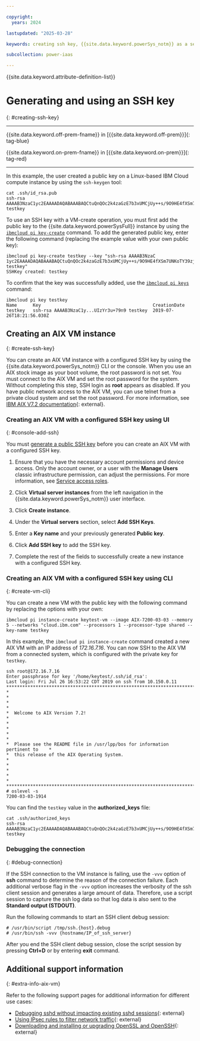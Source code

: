 ```yaml
---

copyright:
  years: 2024

lastupdated: "2025-03-28"

keywords: creating ssh key, {{site.data.keyword.powerSys_notm}} as a service, private cloud, before you begin, terminology, video, how-to

subcollection: power-iaas

---
```


{{site.data.keyword.attribute-definition-list}}

# Generating and using an SSH key
{: #creating-ssh-key}

---



{{site.data.keyword.off-prem-fname}} in [{{site.data.keyword.off-prem}}]{: tag-blue}


{{site.data.keyword.on-prem-fname}} in [{{site.data.keyword.on-prem}}]{: tag-red}


---

In this example, the user created a public key on a Linux-based IBM Cloud compute instance by using the `ssh-keygen` tool:

```text
cat .ssh/id_rsa.pub
ssh-rsa AAAAB3NzaC1yc2EAAAADAQABAAABAQCtuQnQOc2k4zaGzE7b3xUMCjUy++s/9O9HE4fXSm7UNKoTY39zjQ8mhOwaA3HEo12tOdzdFDYHHWNOYufCcFFk61CAL6HyQGGClib1nFc1xUcgTI9Dee8zzaAsN8mIIr1CgbRELhvOsTv23U4QddpfjkcVoKfF0BAtxgauvooQdPZBoxa2rsD+BvcWnjglkYWG2aBbuzFvSl1fLMihjfej8w1lxbcsYEcJg2X96NJPLmLsEJ+XwoXfVuv0X4z8IoBzZ8UbyTlrDv73EAH34GViYfZFbrIaNnwnz/f/tuOKcINihH72YP+oZn9JeiHQ+hKpMqJAmOK2UIzYr3u+79n9 testkey
```

To use an SSH key with a VM-create operation, you must first add the public key to the {{site.data.keyword.powerSysFull}} instance by using the [`ibmcloud pi key-create`](/docs/power-iaas?topic=power-iaas-power-iaas-cli-reference#ibmcloud-pi-key-create) command. To add the generated public key, enter the following command (replacing the example value with your own public key):

```text
ibmcloud pi key-create testkey --key "ssh-rsa AAAAB3NzaC
1yc2EAAAADAQABAAABAQCtuQnQOc2k4zaGzE7b3xUMCjUy++s/9O9HE4fXSm7UNKoTY39zjQ8mhOwaA3HEo12tOdzdFDYHHWNOYufCcFFk61CAL6HyQGGClib1nFc1xUcgTI9Dee8zzaAsN8mIIr1CgbRELhvOsTv23U4QddpfjkcVoKfF0BAtxgauvooQdPZBoxa2rsD+BvcWnjglkYWG2aBbuzFvSl1fLMihjfej8w1lxbcsYEcJg2X96NJPLmLsEJ+XwoXfVuv0X4z8IoBzZ8UbyTlrDv73EAH34GViYfZFbrIaNnwnz/f/tuOKcINihH72YP+oZn9JeiHQ+hKpMqJAmOK2UIzYr3u+79n9 testkey"
SSHKey created: testkey
```

To confirm that the key was successfully added, use the [`ibmcloud pi keys`](/docs/power-iaas?topic=power-iaas-power-iaas-cli-reference#ibmcloud-pi-keys) command:

```text
ibmcloud pi key testkey
Name      Key                                          CreationDate
testkey   ssh-rsa AAAAB3NzaC1y...UIzYr3u+79n9 testkey  2019-07-26T18:21:56.030Z
```



## Creating an AIX VM instance
{: #create-ssh-key}

You can create an AIX VM instance with a configured SSH key by using the {{site.data.keyword.powerSys_notm}} CLI or the console. When you use an AIX stock image as your boot volume, the root password is not set. You must connect to the AIX VM and set the root password for the system. Without completing this step, SSH login as **root** appears as disabled. If you have public network access to the AIX VM, you can use telnet from a private cloud system and set the root password. For more information, see [IBM AIX V7.2 documentation](https://www.ibm.com/docs/en/aix/7.2){: external}.

### Creating an AIX VM with a configured SSH key using UI
{: #console-add-ssh}

You must [generate a public SSH key](#creating-ssh-key) before you can create an AIX VM with a configured SSH key.

1. Ensure that you have the necessary account permissions and device access. Only the account owner, or a user with the **Manage Users** classic infrastructure permission, can adjust the permissions. For more information, see [Service access roles](/docs/power-iaas?topic=power-iaas-managing-resources-and-users#service-access-roles).

2. Click **Virtual server instances** from the left navigation in the {{site.data.keyword.powerSys_notm}} user interface.

3. Click **Create instance**.

4. Under the **Virtual servers** section, select **Add SSH Keys**.

5. Enter a **Key name** and your previously generated **Public key**.

6. Click **Add SSH key** to add the SSH key.

7. Complete the rest of the fields to successfully create a new instance with a configured SSH key.

### Creating an AIX VM with a configured SSH key using CLI
{: #create-vm-cli}

You can create a new VM with the public key with the following command by replacing the options with your own:

```text
ibmcloud pi instance-create keytest-vm --image AIX-7200-03-03 --memory 5 --networks "cloud.ibm.com" --processors 1 --processor-type shared --key-name testkey
```

In this example, the `ibmcloud pi instance-create` command created a new AIX VM with an IP address of _172.16.7.16_. You can now SSH to the AIX VM from a connected system, which is configured with the private key for `testkey`.

```text
ssh root@172.16.7.16
Enter passphrase for key '/home/keytest/.ssh/id_rsa':
Last login: Fri Jul 26 16:53:22 CDT 2019 on ssh from 10.150.0.11
*******************************************************************************
*                                                                             *
*                                                                             *
*  Welcome to AIX Version 7.2!                                                *
*                                                                             *
*                                                                             *
*  Please see the README file in /usr/lpp/bos for information pertinent to    *
*  this release of the AIX Operating System.                                  *
*                                                                             *
*                                                                             *
*******************************************************************************
# oslevel -s
7200-03-03-1914
```

You can find the `testkey` value in the **authorized_keys** file:

```text
cat .ssh/authorized_keys
ssh-rsa AAAAB3NzaC1yc2EAAAADAQABAAABAQCtuQnQOc2k4zaGzE7b3xUMCjUy++s/9O9HE4fXSm7UNKoTY39zjQ8mhOwaA3HEo12tOdzdFDYHHWNOYufCcFFk61CAL6HyQGGClib1nFc1xUcgTI9Dee8zzaAsN8mIIr1CgbRELhvOsTv23U4QddpfjkcVoKfF0BAtxgauvooQdPZBoxa2rsD+BvcWnjglkYWG2aBbuzFvSl1fLMihjfej8w1lxbcsYEcJg2X96NJPLmLsEJ+XwoXfVuv0X4z8IoBzZ8UbyTlrDv73EAH34GViYfZFbrIaNnwnz/f/tuOKcINihH72YP+oZn9JeiHQ+hKpMqJAmOK2UIzYr3u+79n9 testkey
```

### Debugging the connection
{: #debug-connection}

If the SSH connection to the VM instance is failing, use the `-vvv` option of **ssh** command to determine the reason of the connection failure. Each additional verbose flag in the `-vvv` option increases the verbosity of the ssh client session and generates a large amount of data. Therefore, use a script session to capture the ssh log data so that log data is also sent to the **Standard output (STDOUT)**.

Run the following commands to start an SSH client debug session:
```text
# /usr/bin/script /tmp/ssh.{host}.debug
# /usr/bin/ssh -vvv {hostname/IP_of_ssh_server}
```

After you end the SSH client debug session, close the script session by pressing **Ctrl+D** or by entering **exit** command.

## Additional support information
{: #extra-info-aix-vm}

Refer to the following support pages for additional information for different use cases:

- [Debugging sshd without impacting existing sshd sessions](https://www.ibm.com/support/pages/node/631957){: external}
- [Using IPsec rules to filter network traffic](https://www.ibm.com/support/pages/node/6590907){: external}
- [Downloading and installing or upgrading OpenSSL and OpenSSH](https://www.ibm.com/support/pages/node/720655){: external}

